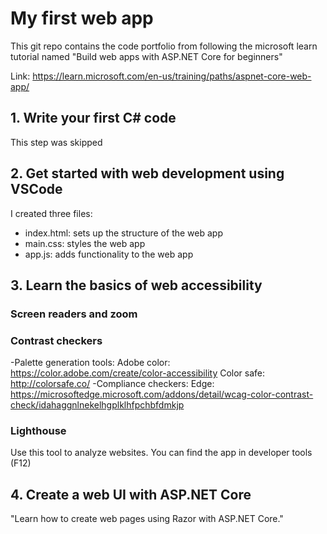 # My first web app
This git repo contains the code portfolio from following the microsoft learn tutorial named "Build web apps with ASP.NET Core for beginners"

Link:
https://learn.microsoft.com/en-us/training/paths/aspnet-core-web-app/

## 1. Write your first C# code
This step was skipped

## 2. Get started with web development using VSCode
I created three files:
- index.html: sets up the structure of the web app
- main.css: styles the web app
- app.js: adds functionality to the web app

## 3. Learn the basics of web accessibility

### Screen readers and zoom
### Contrast checkers
-Palette generation tools:
Adobe color: https://color.adobe.com/create/color-accessibility
Color safe: http://colorsafe.co/
-Compliance checkers:
Edge: https://microsoftedge.microsoft.com/addons/detail/wcag-color-contrast-check/idahaggnlnekelhgplklhfpchbfdmkjp
### Lighthouse
Use this tool to analyze websites. You can find the app in developer tools (F12)

## 4. Create a web UI with ASP.NET Core
"Learn how to create web pages using Razor with ASP.NET Core."

